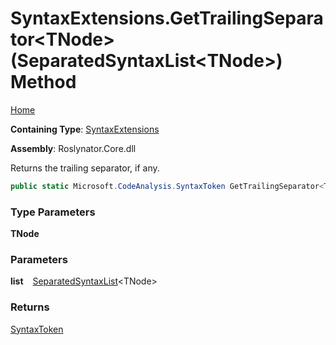 # SyntaxExtensions\.GetTrailingSeparator\<TNode\>\(SeparatedSyntaxList\<TNode\>\) Method

[Home](../../../README.md)

**Containing Type**: [SyntaxExtensions](../README.md)

**Assembly**: Roslynator\.Core\.dll

  
Returns the trailing separator, if any\.

```csharp
public static Microsoft.CodeAnalysis.SyntaxToken GetTrailingSeparator<TNode>(this Microsoft.CodeAnalysis.SeparatedSyntaxList<TNode> list) where TNode : Microsoft.CodeAnalysis.SyntaxNode
```

### Type Parameters

**TNode**

### Parameters

**list** &ensp; [SeparatedSyntaxList](https://docs.microsoft.com/en-us/dotnet/api/microsoft.codeanalysis.separatedsyntaxlist-1)\<TNode\>

### Returns

[SyntaxToken](https://docs.microsoft.com/en-us/dotnet/api/microsoft.codeanalysis.syntaxtoken)

